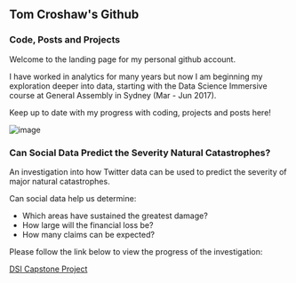 ## Tom Croshaw's Github
### Code, Posts and Projects

Welcome to the landing page for my personal github account.

I have worked in analytics for many years but now I am beginning my exploration deeper into data, starting with the Data Science Immersive course at General Assembly in Sydney (Mar - Jun 2017).

Keep up to date with my progress with coding, projects and posts here!

![image](https://media.giphy.com/media/3o7TKOrTKTwdIFBi2k/giphy.gif)

### Can Social Data Predict the Severity Natural Catastrophes?

An investigation into how Twitter data can be used to predict the severity of major natural catastrophes.

Can social data help us determine:
- Which areas have sustained the greatest damage?
- How large will the financial loss be?
- How many claims can be expected?

Please follow the link below to view the progress of the investigation:

[DSI Capstone Project](/capstone/index.md)
